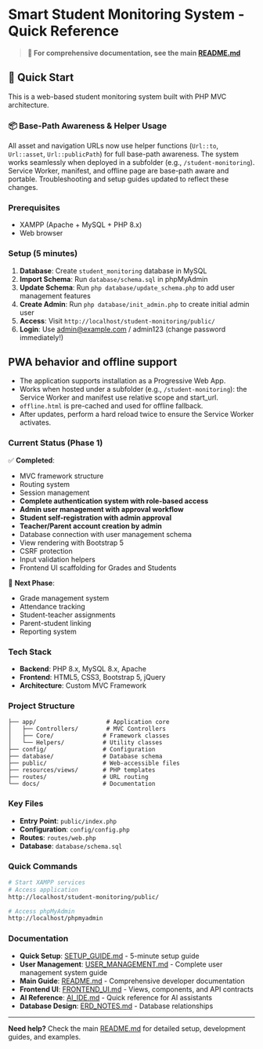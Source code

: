 # Smart Student Monitoring System - Quick Reference

> **📖 For comprehensive documentation, see the main [README.md](../README.md)**

## 🚀 Quick Start

This is a web-based student monitoring system built with PHP MVC architecture.
### 📦 Base-Path Awareness & Helper Usage
All asset and navigation URLs now use helper functions (`Url::to`, `Url::asset`, `Url::publicPath`) for full base-path awareness.
The system works seamlessly when deployed in a subfolder (e.g., `/student-monitoring`).
Service Worker, manifest, and offline page are base-path aware and portable.
Troubleshooting and setup guides updated to reflect these changes.

### Prerequisites
- XAMPP (Apache + MySQL + PHP 8.x)
- Web browser

### Setup (5 minutes)
1. **Database**: Create `student_monitoring` database in MySQL
2. **Import Schema**: Run `database/schema.sql` in phpMyAdmin
3. **Update Schema**: Run `php database/update_schema.php` to add user management features
4. **Create Admin**: Run `php database/init_admin.php` to create initial admin user
5. **Access**: Visit `http://localhost/student-monitoring/public/`
6. **Login**: Use admin@example.com / admin123 (change password immediately!)

## PWA behavior and offline support

- The application supports installation as a Progressive Web App.
- Works when hosted under a subfolder (e.g., `/student-monitoring`): the Service Worker and manifest use relative scope and start_url.
- `offline.html` is pre-cached and used for offline fallback.
- After updates, perform a hard reload twice to ensure the Service Worker activates.

### Current Status (Phase 1)
✅ **Completed**:
- MVC framework structure
- Routing system
- Session management
- **Complete authentication system with role-based access**
- **Admin user management with approval workflow**
- **Student self-registration with admin approval**
- **Teacher/Parent account creation by admin**
- Database connection with user management schema
- View rendering with Bootstrap 5
- CSRF protection
- Input validation helpers
- Frontend UI scaffolding for Grades and Students

🔄 **Next Phase**:
- Grade management system
- Attendance tracking
- Student-teacher assignments
- Parent-student linking
- Reporting system

### Tech Stack
- **Backend**: PHP 8.x, MySQL 8.x, Apache
- **Frontend**: HTML5, CSS3, Bootstrap 5, jQuery
- **Architecture**: Custom MVC Framework

### Project Structure
```
├── app/                    # Application core
│   ├── Controllers/        # MVC Controllers
│   ├── Core/              # Framework classes
│   └── Helpers/           # Utility classes
├── config/                # Configuration
├── database/              # Database schema
├── public/                # Web-accessible files
├── resources/views/       # PHP templates
├── routes/                # URL routing
└── docs/                  # Documentation
```

### Key Files
- **Entry Point**: `public/index.php`
- **Configuration**: `config/config.php`
- **Routes**: `routes/web.php`
- **Database**: `database/schema.sql`

### Quick Commands
```bash
# Start XAMPP services
# Access application
http://localhost/student-monitoring/public/

# Access phpMyAdmin
http://localhost/phpmyadmin
```

### Documentation
- **Quick Setup**: [SETUP_GUIDE.md](SETUP_GUIDE.md) - 5-minute setup guide
- **User Management**: [USER_MANAGEMENT.md](USER_MANAGEMENT.md) - Complete user management system guide
- **Main Guide**: [README.md](../README.md) - Comprehensive developer documentation
- **Frontend UI**: [FRONTEND_UI.md](FRONTEND_UI.md) - Views, components, and API contracts
- **AI Reference**: [AI_IDE.md](AI_IDE.md) - Quick reference for AI assistants
- **Database Design**: [ERD_NOTES.md](ERD_NOTES.md) - Database relationships

---

**Need help?** Check the main [README.md](../README.md) for detailed setup, development guides, and examples.


